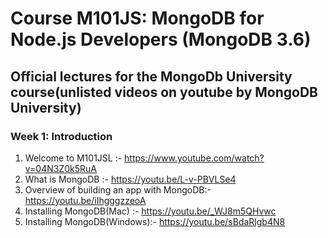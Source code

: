 # Course M101JS: MongoDB for Node.js Developers (MongoDB 3.6)



## Official lectures for the MongoDb University course(unlisted videos on youtube by MongoDB University)

### Week 1: Introduction
1) Welcome to M101JSL :- https://www.youtube.com/watch?v=04N3Z0k5RuA
2) What is MongoDB :- https://youtu.be/L-v-PBVLSe4
3) Overview of building an app with MongoDB:- https://youtu.be/iIhgggzzeoA
4) Installing MongoDB(Mac) :- https://youtu.be/_WJ8m5QHvwc
5) Installing MongoDB(Windows):- https://youtu.be/sBdaRlgb4N8
